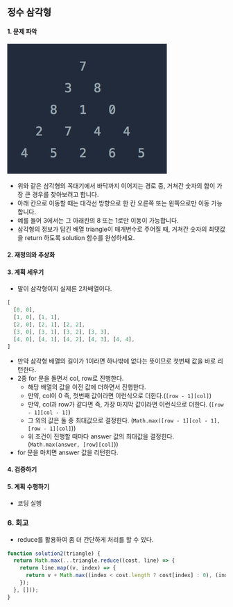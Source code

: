 ## 정수 삼각형
#### 1. 문제 파악
![img.png](img.png)
- 위와 같은 삼각형의 꼭대기에서 바닥까지 이어지는 경로 중, 거쳐간 숫자의 합이 가장 큰 경우를 찾아보려고 합니다. 
- 아래 칸으로 이동할 때는 대각선 방향으로 한 칸 오른쪽 또는 왼쪽으로만 이동 가능합니다. 
- 예를 들어 3에서는 그 아래칸의 8 또는 1로만 이동이 가능합니다. 
- 삼각형의 정보가 담긴 배열 triangle이 매개변수로 주어질 때, 거쳐간 숫자의 최댓값을 return 하도록 solution 함수를 완성하세요.
#### 2. 재정의와 추상화
#### 3. 계획 세우기
- 말이 삼각형이지 실제론 2차배열이다.
```javascript
[
  [0, 0],
  [1, 0], [1, 1],
  [2, 0], [2, 1], [2, 2],
  [3, 0], [3, 1], [3, 2], [3, 3],
  [4, 0], [4, 1], [4, 2], [4, 3], [4, 4],
]
```
- 만약 삼각형 배열의 길이가 1이라면 하나밖에 없다는 뜻이므로 첫번째 값을 바로 리턴한다.
- 2중 for 문을 돌면서 col, row로 진행한다.
  - 해당 배열의 값을 이전 값에 더하면서 진행한다.
  - 만약, col이 0 즉, 첫번째 값이라면 이런식으로 더한다.(`[row - 1][col]`)
  - 만약, col과 row가 같다면 즉, 가장 마지막 값이라면 이런식으로 더한다. (`[row - 1][col - 1]`)
  - 그 외의 값은 둘 중 최대값으로 결정한다. (`Math.max([row - 1][col - 1], [row - 1][col]`))
  - 위 조건이 진행할 때마다 answer 값의 최대값을 결정한다. (`Math.max(answer, [row][col]`))
- for 문을 마치면 answer 값을 리턴한다.
#### 4. 검증하기
#### 5. 계획 수행하기
- 코딩 실행

### 6. 회고
- reduce를 활용하여 좀 더 간단하게 처리를 할 수 있다.
```javascript
function solution2(triangle) {
  return Math.max(...triangle.reduce((cost, line) => {
    return line.map((v, index) => {
      return v + Math.max((index < cost.length ? cost[index] : 0), (index > 0 ? cost[index - 1] : 0));
    });
  }, []));
}

```
